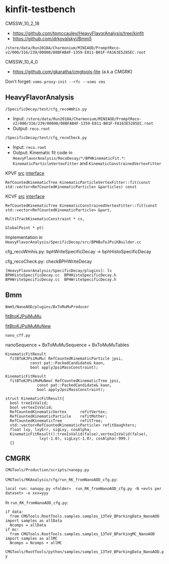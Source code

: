 # kinfit-testbench

CMSSW_10_2_18

* https://github.com/tpmccauley/HeavyFlavorAnalysis/tree/kinfit
* https://github.com/drkovalskyi/Bmm5

`/store/data/Run2018A/Charmonium/MINIAOD/PromptReco-v2/000/316/239/00000/08BFAB4F-1359-E811-B01F-FA163E5285EC.root`

CMSSW_10_4_0

* https://github.com/gkaratha/cmgtools-lite (a.k.a CMGRK)

Don't forget: `voms-proxy-init --rfc --voms cms`

## HeavyFlavorAnalysis

`/SpecificDecay/test/cfg_recoWmhis.py`
*  Input: `/store/data/Run2018A/Charmonium/MINIAOD/PromptReco-v2/000/316/239/00000/08BFAB4F-1359-E811-B01F-FA163E5285EC.root`
*  Output: `reco.root`

`/SpecificDecay/test/cfg_recoCheck.py`
* Input: `reco.root`
* Output:
Kinematic fit code in `HeavyFlavorAnalysis/RecoDecay/*/BPHKinematicFit.*`: `KinematicParticleVertexFitter` and `KinematicConstrainedVertexFitter`

KPVF [src](https://github.com/cms-sw/cmssw/blob/CMSSW_10_2_X/RecoVertex/KinematicFit/src/KinematicParticleVertexFitter.cc)
[interface](https://github.com/cms-sw/cmssw/blob/CMSSW_10_2_X/RecoVertex/KinematicFit/interface/KinematicParticleVertexFitter.h)

`RefCountedKinematicTree KinematicParticleVertexFitter::fit(const std::vector<RefCountedKinematicParticle> &particles) const`

KCVF [src](https://github.com/cms-sw/cmssw/blob/CMSSW_10_2_X/RecoVertex/KinematicFit/src/KinematicConstrainedVertexFitter.cc)
[interface](https://github.com/cms-sw/cmssw/blob/CMSSW_10_2_X/RecoVertex/KinematicFit/interface/KinematicConstrainedVertexFitter.h)

```
RefCountedKinematicTree KinematicConstrainedVertexFitter::fit(const std::vector<RefCountedKinematicParticle> &part,
                                                             MultiTrackKinematicConstraint * cs,
                                                             GlobalPoint * pt)
```

Implementation in `HeavyFlavorAnalysis/SpecificDecay/src/BPHBuToJPsiKBuilder.cc`

cfg_recoWmhis.py:
bphWriteSpecificDecay -> bphHistoSpecificDecay

cfg_recoCheck.py:
checkBPHWriteDecay

```
[HeavyFlavorAnalysis/SpecificDecay/plugins]: ls
BPHHistoSpecificDecay.cc  BPHHistoSpecificDecay.h  BPHWriteSpecificDecay.cc  BPHWriteSpecificDecay.h
```

## Bmm

`Bmm5/NanoAOD/plugins/BxToMuMuProducer`

[fitBtoKJPsiMuMu](https://github.com/drkovalskyi/Bmm5/blob/master/NanoAOD/plugins/BxToMuMuProducer.cc#L1192)

[fitBtoKJPsiMuMuNew](https://github.com/drkovalskyi/Bmm5/blob/master/NanoAOD/plugins/BxToMuMuProducer.cc#L1245)

`nano_cff.py`

nanoSequence + BxToMuMuSequence + BxToMuMuTables

```
KinematicFitResult
  fitBToKJPsiMuMu( RefCountedKinematicParticle jpsi,
		   const pat::PackedCandidate& kaon,
		   bool applyJpsiMassConstraint);

KinematicFitResult
  fitBToKJPsiMuMuNew( RefCountedKinematicTree jpsi,
		      const pat::PackedCandidate& kaon,
		      bool applyJpsiMassConstraint);
```

```
struct KinematicFitResult{
  bool treeIsValid;
  bool vertexIsValid;
  RefCountedKinematicVertex      refitVertex;
  RefCountedKinematicParticle    refitMother;
  RefCountedKinematicTree        refitTree;
  std::vector<RefCountedKinematicParticle> refitDaughters;
  float lxy, lxyErr, sigLxy, cosAlpha;
  KinematicFitResult():treeIsValid(false),vertexIsValid(false),
		       lxy(-1.0), sigLxy(-1.0), cosAlpha(-999.)
  {}
```

## CMGRK

`CMGTools/Production/scripts/nanopy.py`

`CMGTools/RKAnalysis/cfg/run_RK_fromNanoAOD_cfg.py`:

```
local run: nanopy.py <folder>  run_RK_fromNanoAOD_cfg.py -N <evts per dataset> -o xxx=yyy
```

In `run_RK_fromNanoAOD_cfg.py`:

```
if data:
  from CMGTools.RootTools.samples.samples_13TeV_BParkingData_NanoAOD import samples as allData
  Ncomps = allData
if mc:
  from CMGTools.RootTools.samples.samples_13TeV_BParkingMC_NanoAOD import samples as allMC
  Ncomps = Ncomps + allMC    
```

`CMGTools/RootTools/python/samples/samples_13TeV_BParkingData_NanoAOD.py`
